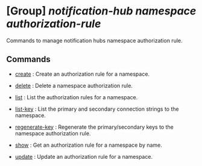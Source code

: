 # [Group] _notification-hub namespace authorization-rule_

Commands to manage notification hubs namespace authorization rule.

## Commands

- [create](/Commands/notification-hub/namespace/authorization-rule/_create.md)
: Create an authorization rule for a namespace.

- [delete](/Commands/notification-hub/namespace/authorization-rule/_delete.md)
: Delete a namespace authorization rule.

- [list](/Commands/notification-hub/namespace/authorization-rule/_list.md)
: List the authorization rules for a namespace.

- [list-key](/Commands/notification-hub/namespace/authorization-rule/_list-key.md)
: List the primary and secondary connection strings to the namespace.

- [regenerate-key](/Commands/notification-hub/namespace/authorization-rule/_regenerate-key.md)
: Regenerate the primary/secondary keys to the namespace authorization rule.

- [show](/Commands/notification-hub/namespace/authorization-rule/_show.md)
: Get an authorization rule for a namespace by name.

- [update](/Commands/notification-hub/namespace/authorization-rule/_update.md)
: Update an authorization rule for a namespace.
